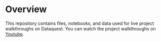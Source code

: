 # Overview

This repository contains files, notebooks, and data used for live project walkthroughs on Dataquest.  You can watch the project walkthroughs on [Youtube](https://www.youtube.com/channel/UC_lePY0Lm0E2-_IkYUWpI5A).


